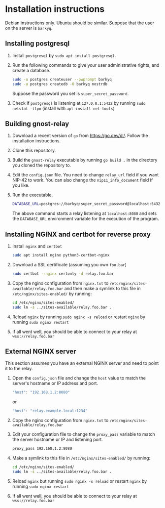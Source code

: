 # Installation instructions

Debian instructions only. Ubuntu should be similar. Suppose that the user on the server is `barkyq`.

## Installing postgresql

1. Install `postgresql` by `sudo apt install postgresql`.

2. Run the following commands to give your user administrative rights, and create a database.

    ```zsh
    sudo -u postgres createuser --pwprompt barkyq
    sudo -u postgres createdb -O barkyq nostrdb
    ```
    Suppose the password you set is `super_secret_password`.

3. Check if `postgresql` is listening at `127.0.0.1:5432` by running `sudo netstat -tlpn` (install with `apt install net-tools`)

## Building gnost-relay
1. Download a recent version of `go` from https://go.dev/dl/. Follow the installation instructions.

2. Clone this repository.

3. Build the `gnost-relay` executable by running `go build .` in the directory you cloned the repository to.

4. Edit the `config.json` file. You need to change `relay_url` field if you want NIP-42 to work. You can also change the `nip11_info_document` field if you like.

5. Run the executable.

    ```zsh
    DATABASE_URL=postgres://barkyq:super_secret_password@localhost:5432/nostrdb ./gnost-relay
    ```
    The above command starts a relay listening at `localhost:8080` and sets the `DATABASE_URL` environment variable for the execution of the program.
    
## Installing NGINX and certbot for reverse proxy

1. Install `nginx` and `certbot`

    ```zsh
    sudo apt install nginx python3-certbot-nginx 
    ```
2. Download a SSL certificate (assuming you own `foo.bar`)

    ```zsh
    sudo certbot --nginx certonly -d relay.foo.bar
    ```
3. Copy the nginx configuration from `nginx.txt` to `/etc/nginx/sites-available/relay.foo.bar` and then make a symlink to this file in `/etc/nginx/sites-enabled/` by running:

    ```zsh
    cd /etc/nginx/sites-enabled/
    sudo ln -s ../sites-available/relay.foo.bar .
    ```
4. Reload `nginx` by running `sudo nginx -s reload` or restart `nginx` by running `sudo nginx restart`

5. If all went well, you should be able to connect to your relay at `wss://relay.foo.bar`

## External NGINX server

This section assumes you have an external NGINX server and need to point it to the relay.

1. Open the `config.json` file and change the `host` value to match the server's hostname or IP address and port.
    ```zsh
    "host": "192.168.1.2:8080"
    ```
    or
    ```zsh
    "host": "relay.example.local:1234"
    ```

2. Copy the nginx configuration from `nginx.txt` to `/etc/nginx/sites-available/relay.foo.bar` 

3. Edit your configuration file to change the `proxy_pass` variable to match the server hostname or IP and listening port.
    ```zsh
    proxy_pass 192.168.1.2:8080
    ```

4. Make a symlink to this file in `/etc/nginx/sites-enabled/` by running:

    ```zsh
    cd /etc/nginx/sites-enabled/
    sudo ln -s ../sites-available/relay.foo.bar .
    ```

5. Reload `nginx` but running `sudo nginx -s reload` or restart `nginx` by running `sudo nginx restart`

6. If all went well, you should be able to connect to your relay at `wss://relay.foo.bar`
